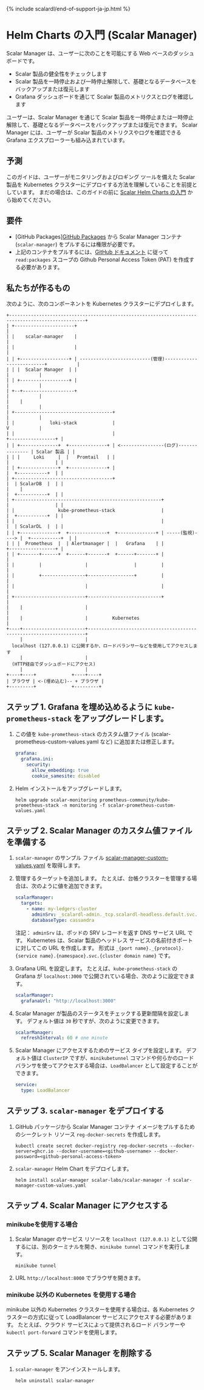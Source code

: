 {% include scalardl/end-of-support-ja-jp.html %}

# Helm Charts の入門 (Scalar Manager)
Scalar Manager は、ユーザーに次のことを可能にする Web ベースのダッシュボードです。
* Scalar 製品の健全性をチェックします
* Scalar 製品を一時停止および一時停止解除して、基礎となるデータベースをバックアップまたは復元します
* Grafana ダッシュボードを通じて Scalar 製品のメトリクスとログを確認します

ユーザーは、Scalar Manager を通じて Scalar 製品を一時停止または一時停止解除して、基礎となるデータベースをバックアップまたは復元できます。
Scalar Manager には、ユーザーが Scalar 製品のメトリクスやログを確認できる Grafana エクスプローラーも組み込まれています。

## 予測
このガイドは、ユーザーがモニタリングおよびロギング ツールを備えた Scalar 製品を Kubernetes クラスターにデプロイする方法を理解していることを前提としています。
まだの場合は、このガイドの前に [Scalar Helm Charts の入門](getting-started-scalar-helm-charts.md) から始めてください。

## 要件

* [GitHub Packages][GitHub Packages](https://github.com/orgs/scalar-labs/packages) から Scalar Manager コンテナ (`scalar-manager`) をプルするには権限が必要です。
* 上記のコンテナをプルするには、[GitHub ドキュメント](https://docs.github.com/en/github/authenticating-to-github/keeping-your-account-and-data-secure/creating-a-personal-access-token) に従って `read:packages` スコープの Github Personal Access Token (PAT) を作成する必要があります。

## 私たちが作るもの

次のように、次のコンポーネントを Kubernetes クラスターにデプロイします。

```
+--------------------------------------------------------------------------------------------------+
| +----------------------+                                                                         |
| |    scalar-manager    |                                                                         |
| |                      |                                                                         |
| | +------------------+ | --------------------------(管理)--------------------------+           |
| | |  Scalar Manager  | |                                                             |           |
| | +------------------+ |                                                             |           |
| +--+-------------------+                                                             |           |
|    |                                                                                 |           |
| +------------------------------------+                                               |           |
| |             loki-stack             |                                               V           |
| |                                    |                                       +-----------------+ |
| | +--------------+  +--------------+ | <----------------(ログ)--------------- | Scalar 製品 | |
| | |     Loki     |  |   Promtail   | |                                       |                 | |
| | +--------------+  +--------------+ |                                       |  +-----------+  | |
| +------------------------------------+                                       |  | ScalarDB  |  | |
|    |                                                                         |  +-----------+  | |
| +------------------------------------------------------+                     |                 | |
| |                kube-prometheus-stack                 |                     |  +-----------+  | |
| |                                                      |                     |  | ScalarDL  |  | |
| | +--------------+  +--------------+  +--------------+ | -----(監視)----> |  +-----------+  | |
| | |  Prometheus  |  | Alertmanager |  |   Grafana    | |                     +-----------------+ |
| | +-------+------+  +------+-------+  +------+-------+ |                                         |
| |         |                |                 |         |                                         |
| |         +----------------+-----------------+         |                                         |
| |                          |                           |                                         |
| +--------------------------+---------------------------+                                         |
|    |                       |                                                                     |
|    |                       |         Kubernetes                                                  |
+----+-----------------------+---------------------------------------------------------------------+
     |                       |
  localhost (127.0.0.1) に公開するか、ロードバランサーなどを使用してアクセスします
     |                       |
  (HTTP経由でダッシュボードにアクセス)
     |                       |
+----+----+             +----+----+
| ブラウザ | <-(埋め込む)-- + ブラウザ |
+---------+             +---------+
```

## ステップ 1. Grafana を埋め込めるように `kube-prometheus-stack` をアップグレードします。

1. この値を `kube-prometheus-stack` のカスタム値ファイル (scalar-prometheus-custom-values.yaml など) に追加または修正します。
   ```yaml
   grafana:
     grafana.ini:
       security:
         allow_embedding: true
         cookie_samesite: disabled
   ```

1. Helm インストールをアップグレードします。
   ```console
   helm upgrade scalar-monitoring prometheus-community/kube-prometheus-stack -n monitoring -f scalar-prometheus-custom-values.yaml
   ```

## ステップ 2. Scalar Manager のカスタム値ファイルを準備する

1. `scalar-manager` のサンプル ファイル [scalar-manager-custom-values.yaml](./conf/scalar-manager-custom-values.yaml) を取得します。

1. 管理するターゲットを追加します。 たとえば、台帳クラスターを管理する場合は、次のように値を追加できます。
   ```yaml
   scalarManager:
     targets:
       - name: my-ledgers-cluster
         adminSrv: _scalardl-admin._tcp.scalardl-headless.default.svc.cluster.local
         databaseType: cassandra
   ```
   注記： `adminSrv` は、ポッドの SRV レコードを返す DNS サービス URL です。 Kubernetes は、Scalar 製品のヘッドレス サービスの名前付きポートに対してこの URL を作成します。 形式は `_{port name}._{protocol}.{service name}.{namespace}.svc.{cluster domain name}` です。

1. Grafana URL を設定します。 たとえば、`kube-prometheus-stack` の Grafana が `localhost:3000` で公開されている場合、次のように設定できます。
   ```yaml
   scalarManager:
     grafanaUrl: "http://localhost:3000"
   ```

1. Scalar Manager が製品のステータスをチェックする更新間隔を設定します。 デフォルト値は `30` 秒ですが、次のように変更できます。
   ```yaml
   scalarManager:
     refreshInterval: 60 # one minute
   ```

1. Scalar Manager にアクセスするためのサービス タイプを設定します。 デフォルト値は `ClusterIP` ですが、`minikubetunnel` コマンドや何らかのロードバランサを使ってアクセスする場合は、`LoadBalancer` として設定することができます。
   ```yaml
   service:
     type: LoadBalancer
   ```

## ステップ 3. `scalar-manager` をデプロイする

1. GitHub パッケージから Scalar Manager コンテナ イメージをプルするためのシークレット リソース `reg-docker-secrets` を作成します。
   ```console
   kubectl create secret docker-registry reg-docker-secrets --docker-server=ghcr.io --docker-username=<github-username> --docker-password=<github-personal-access-token>
   ```

1. `scalar-manager` Helm Chart をデプロイします。
   ```console
   helm install scalar-manager scalar-labs/scalar-manager -f scalar-manager-custom-values.yaml
   ```

## ステップ 4. Scalar Manager にアクセスする

### minikubeを使用する場合

1. Scalar Manager のサービス リソースを `localhost (127.0.0.1)` として公開するには、別のターミナルを開き、`minikube tunnel` コマンドを実行します。
   ```console
   minikube tunnel
   ```

1. URL `http://localhost:8000` でブラウザを開きます。

### minikube 以外の Kubernetes を使用する場合

minikube 以外の Kubernetes クラスターを使用する場合は、各 Kubernetes クラスターの方式に従って LoadBalancer サービスにアクセスする必要があります。 たとえば、クラウド サービスによって提供されるロード バランサーや `kubectl port-forward` コマンドを使用します。

## ステップ 5. Scalar Manager を削除する
1. `scalar-manager` をアンインストールします。
   ```console
   helm uninstall scalar-manager
   ```
